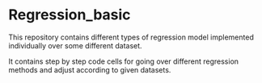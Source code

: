 # Regression_basic

This repository contains different types of regression model implemented individually over some different dataset.

It contains step by step code cells for going over different regression methods and adjust according to given datasets.
